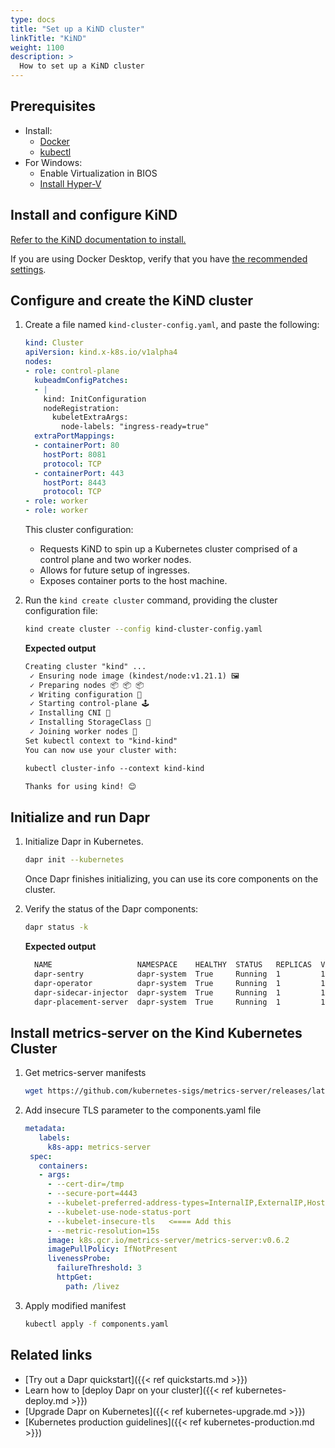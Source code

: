 ```yaml
---
type: docs
title: "Set up a KiND cluster"
linkTitle: "KiND"
weight: 1100
description: >
  How to set up a KiND cluster
---
```


## Prerequisites

- Install:
   - [Docker](https://docs.docker.com/install/)
   - [kubectl](https://kubernetes.io/docs/tasks/tools/)
- For Windows:
   - Enable Virtualization in BIOS
   - [Install Hyper-V](https://docs.microsoft.com/virtualization/hyper-v-on-windows/quick-start/enable-hyper-v)

## Install and configure KiND

[Refer to the KiND documentation to install.](https://kind.sigs.k8s.io/docs/user/quick-start)

If you are using Docker Desktop, verify that you have [the recommended settings](https://kind.sigs.k8s.io/docs/user/quick-start#settings-for-docker-desktop).

## Configure and create the KiND cluster

1. Create a file named `kind-cluster-config.yaml`, and paste the following:

   ```yaml
   kind: Cluster
   apiVersion: kind.x-k8s.io/v1alpha4
   nodes:
   - role: control-plane
     kubeadmConfigPatches:
     - |
       kind: InitConfiguration
       nodeRegistration:
         kubeletExtraArgs:
           node-labels: "ingress-ready=true"
     extraPortMappings:
     - containerPort: 80
       hostPort: 8081
       protocol: TCP
     - containerPort: 443
       hostPort: 8443
       protocol: TCP
   - role: worker
   - role: worker
   ```

   This cluster configuration:
   - Requests KiND to spin up a Kubernetes cluster comprised of a control plane and two worker nodes. 
   - Allows for future setup of ingresses.
   - Exposes container ports to the host machine.

1. Run the `kind create cluster` command, providing the cluster configuration file:

   ```bash
   kind create cluster --config kind-cluster-config.yaml
   ```

   **Expected output**

   ```md
   Creating cluster "kind" ...
    ✓ Ensuring node image (kindest/node:v1.21.1) 🖼
    ✓ Preparing nodes 📦 📦 📦
    ✓ Writing configuration 📜
    ✓ Starting control-plane 🕹️
    ✓ Installing CNI 🔌
    ✓ Installing StorageClass 💾
    ✓ Joining worker nodes 🚜
   Set kubectl context to "kind-kind"
   You can now use your cluster with:
   
   kubectl cluster-info --context kind-kind
   
   Thanks for using kind! 😊
   ```

## Initialize and run Dapr

1. Initialize Dapr in Kubernetes.

   ```bash
   dapr init --kubernetes
   ```

   Once Dapr finishes initializing, you can use its core components on the cluster. 

1. Verify the status of the Dapr components:

   ```bash
   dapr status -k
   ```

   **Expected output**

   ```md
     NAME                   NAMESPACE    HEALTHY  STATUS   REPLICAS  VERSION  AGE  CREATED
     dapr-sentry            dapr-system  True     Running  1         1.5.1    53s  2021-12-10 09:27.17
     dapr-operator          dapr-system  True     Running  1         1.5.1    53s  2021-12-10 09:27.17
     dapr-sidecar-injector  dapr-system  True     Running  1         1.5.1    53s  2021-12-10 09:27.17
     dapr-placement-server  dapr-system  True     Running  1         1.5.1    52s  2021-12-10 09:27.18
   ```

## Install metrics-server on the Kind Kubernetes Cluster

1. Get metrics-server manifests

   ```bash
   wget https://github.com/kubernetes-sigs/metrics-server/releases/latest/download/components.yaml
   ```

1. Add insecure TLS parameter to the components.yaml file

   ```yaml
   metadata:
      labels:
        k8s-app: metrics-server
    spec:
      containers:
      - args:
        - --cert-dir=/tmp
        - --secure-port=4443
        - --kubelet-preferred-address-types=InternalIP,ExternalIP,Hostname
        - --kubelet-use-node-status-port
        - --kubelet-insecure-tls   <==== Add this
        - --metric-resolution=15s
        image: k8s.gcr.io/metrics-server/metrics-server:v0.6.2
        imagePullPolicy: IfNotPresent
        livenessProbe:
          failureThreshold: 3
          httpGet:
            path: /livez
   ```

1. Apply modified manifest

   ```bash
   kubectl apply -f components.yaml
   ```

## Related links
- [Try out a Dapr quickstart]({{< ref quickstarts.md >}})
- Learn how to [deploy Dapr on your cluster]({{< ref kubernetes-deploy.md >}})
- [Upgrade Dapr on Kubernetes]({{< ref kubernetes-upgrade.md >}})
- [Kubernetes production guidelines]({{< ref kubernetes-production.md >}})
